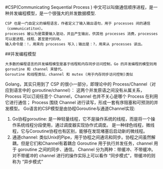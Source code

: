 #CSP(Communicating Sequential Process )
中文可以叫做通信顺序进程，是一种并发编程模型，是一个很强大的并发数据模型.

    CSP 也是一门自定义的编程语言，作者定义了输入输出语句，用于 processes 间的通信（communicatiton）。
    processes 被认为是需要输入驱动，并且产生输出，供其他 processes 消费，processes 可以是进程、线程、甚至是代码块。
    输入命令是：!，用来向 processes 写入；输出是：?，用来从 processes 读出。

##并发编程模型

    大多数的编程语言的并发编程模型是基于线程和内存同步访问控制，Go 的并发编程的模型则用 goroutine 和 channel 来替代。
    Goroutine 和线程类似，channel 和 mutex (用于内存同步访问控制)类似


Golang，其实只用到了 CSP 的很小一部分，即理论中的 Process/Channel（对应到语言中的 goroutine/channel）：
这两个并发原语之间没有从属关系， Process 可以订阅任意个 Channel，Channel 也并不关心是哪个 Process 在利用它进行通信；
Process 围绕 Channel 进行读写，形成一套有序阻塞和可预测的并发模型。
Go语言的CSP模型是由协程Goroutine与通道Channel实现:

1. Go协程goroutine: 是一种轻量线程，它不是操作系统的线程，而是将一个操作系统线程分段使用，通过调度器实现协作式调度。
   是一种绿色线程，微线程，它与Coroutine协程也有区别，能够在发现堵塞后启动新的微线程。
2. 通道channel: 类似Unix的Pipe，用于协程之间通讯和同步。协程之间虽然解耦，但是它们和Channel有着耦合
   Goroutine 用于执行并发任务，channel 用于 goroutine 之间的同步、通信。
   Channel 分为两种：带缓冲、不带缓冲。对不带缓冲的 channel 进行的操作实际上可以看作 “同步模式”，带缓冲的则称为 “异步模式”


